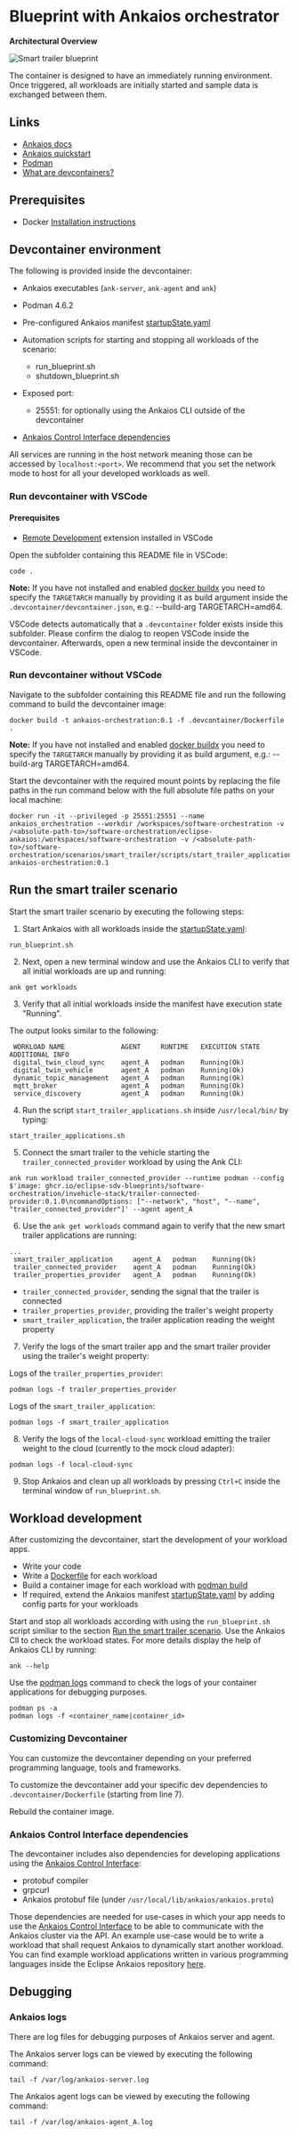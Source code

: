 # Blueprint with Ankaios orchestrator


**Architectural Overview**


![Smart trailer blueprint](doc/ankaios.png)

The container is designed to have an immediately running environment. Once triggered, all workloads are initially started and sample data is exchanged between them.

## Links

- [Ankaios docs](https://eclipse-ankaios.github.io/ankaios/0.3/)
- [Ankaios quickstart](https://eclipse-ankaios.github.io/ankaios/0.3/usage/quickstart/)
- [Podman](https://docs.podman.io/en/v4.6.1/)
- [What are devcontainers?](https://containers.dev/)

## Prerequisites

- Docker [Installation instructions](https://docs.docker.com/get-docker/)

## Devcontainer environment

The following is provided inside the devcontainer:

- Ankaios executables (`ank-server`, `ank-agent` and `ank`)

- Podman 4.6.2

- Pre-configured Ankaios manifest [startupState.yaml](./config/startupState.yaml)

- Automation scripts for starting and stopping all workloads of the scenario:
    - run_blueprint.sh
    - shutdown_blueprint.sh

- Exposed port:
    - 25551: for optionally using the Ankaios CLI outside of the devcontainer

- [Ankaios Control Interface dependencies](#ankaios-control-interface-dependencies)


All services are running in the host network meaning those can be accessed by `localhost:<port>`. We recommend that you set the network mode to host for all your developed workloads as well.

### Run devcontainer with VSCode

#### Prerequisites
- [Remote Development](https://marketplace.visualstudio.com/items?itemName=ms-vscode-remote.vscode-remote-extensionpack) extension installed in VSCode

Open the subfolder containing this README file in VSCode:

```shell
code .
```

__Note:__ If you have not installed and enabled [docker buildx](https://github.com/docker/buildx) you need to specify the `TARGETARCH` manually by providing it as build argument inside the `.devcontainer/devcontainer.json`, e.g.: --build-arg TARGETARCH=amd64.

VSCode detects automatically that a `.devcontainer` folder exists inside this subfolder.
Please confirm the dialog to reopen VSCode inside the devcontainer.
Afterwards, open a new terminal inside the devcontainer in VSCode.

### Run devcontainer without VSCode

Navigate to the subfolder containing this README file and run the following command to build the devcontainer image:

```shell
docker build -t ankaios-orchestration:0.1 -f .devcontainer/Dockerfile .
```

__Note:__ If you have not installed and enabled [docker buildx](https://github.com/docker/buildx) you need to specify the `TARGETARCH` manually by providing it as build argument, e.g.: --build-arg TARGETARCH=amd64.

Start the devcontainer with the required mount points by replacing the file paths in the run command below with the full absolute file paths on your local machine:

```shell
docker run -it --privileged -p 25551:25551 --name ankaios_orchestration --workdir /workspaces/software-orchestration -v /<absolute-path-to>/software-orchestration/eclipse-ankaios:/workspaces/software-orchestration -v /<absolute-path-to>/software-orchestration/scenarios/smart_trailer/scripts/start_trailer_applications_ankaios.sh:/usr/local/bin/start_trailer_applications.sh ankaios-orchestration:0.1
```

## Run the smart trailer scenario

Start the smart trailer scenario by executing the following steps:

1. Start Ankaios with all workloads inside the [startupState.yaml](./config/startupState.yaml):
```shell
run_blueprint.sh
```

2. Next, open a new terminal window and use the Ankaios CLI to verify that all initial workloads are up and running:

```shell
ank get workloads
```

3. Verify that all initial workloads inside the manifest have execution state "Running".

The output looks similar to the following:
```shell
 WORKLOAD NAME              AGENT     RUNTIME   EXECUTION STATE   ADDITIONAL INFO 
 digital_twin_cloud_sync    agent_A   podman    Running(Ok)                       
 digital_twin_vehicle       agent_A   podman    Running(Ok)                       
 dynamic_topic_management   agent_A   podman    Running(Ok)                       
 mqtt_broker                agent_A   podman    Running(Ok)                       
 service_discovery          agent_A   podman    Running(Ok)                       
```

4. Run the script `start_trailer_applications.sh` inside `/usr/local/bin/` by typing:
```shell
start_trailer_applications.sh
```

5. Connect the smart trailer to the vehicle starting the `trailer_connected_provider` workload by using the Ank CLI:
```shell
ank run workload trailer_connected_provider --runtime podman --config $'image: ghcr.io/eclipse-sdv-blueprints/software-orchestration/invehicle-stack/trailer-connected-provider:0.1.0\ncommandOptions: ["--network", "host", "--name", "trailer_connected_provider"]' --agent agent_A
```

6. Use the `ank get workloads` command again to verify that the new smart trailer applications are running:
```shell
...
 smart_trailer_application     agent_A   podman    Running(Ok)                       
 trailer_connected_provider    agent_A   podman    Running(Ok)                       
 trailer_properties_provider   agent_A   podman    Running(Ok)
```
- `trailer_connected_provider`, sending the signal that the trailer is connected
- `trailer_properties_provider`, providing the trailer's weight property
- `smart_trailer_application`, the trailer application reading the weight property

7. Verify the logs of the smart trailer app and the smart trailer provider using the trailer's weight property:

Logs of the `trailer_properties_provider`:
```shell
podman logs -f trailer_properties_provider
```

Logs of the `smart_trailer_application`:
```shell
podman logs -f smart_trailer_application
```

8. Verify the logs of the `local-cloud-sync` workload emitting the trailer weight to the cloud (currently to the mock cloud adapter):
```shell
podman logs -f local-cloud-sync
```

9. Stop Ankaios and clean up all workloads by pressing `Ctrl+C` inside the terminal window of `run_blueprint.sh`.

## Workload development

After customizing the devcontainer, start the development of your workload apps.

- Write your code
- Write a [Dockerfile](https://docs.docker.com/engine/reference/builder/) for each workload
- Build a container image for each workload with [podman build](https://docs.podman.io/en/v4.6.1/markdown/podman-build.1.html)
- If required, extend the Ankaios manifest [startupState.yaml](./config/startupState.yaml) by adding config parts for your workloads

Start and stop all workloads according with using the `run_blueprint.sh` script similiar to the section [Run the smart trailer scenario](#run-the-smart-trailer-scenario).
Use the Ankaios ClI to check the workload states. For more details display the help of Ankaios CLI by running:
```shell
ank --help
```

Use the [podman logs](https://docs.podman.io/en/v4.6.1/markdown/podman-logs.1.html) command to check the logs of your container applications for debugging purposes.

```shell
podman ps -a
podman logs -f <container_name|container_id>
```

### Customizing Devcontainer

You can customize the devcontainer depending on your preferred programming language, tools and frameworks.

To customize the devcontainer add your specific dev dependencies to `.devcontainer/Dockerfile` (starting from line 7).

Rebuild the container image.

### Ankaios Control Interface dependencies

The devcontainer includes also dependencies for developing applications using the [Ankaios Control Interface](https://eclipse-ankaios.github.io/ankaios/0.3/reference/control-interface/):

- protobuf compiler
- grpcurl
- Ankaios protobuf file (under `/usr/local/lib/ankaios/ankaios.proto`)

Those dependencies are needed for use-cases in which your app needs to use the [Ankaios Control Interface](https://eclipse-ankaios.github.io/ankaios/0.3/reference/control-interface/) to be able to communicate with the Ankaios cluster via the API. An example use-case would be to write a workload that shall request Ankaios to dynamically start another workload. You can find example workload applications written in various programming languages inside the Eclipse Ankaios repository [here](https://github.com/eclipse-ankaios/ankaios/tree/v0.3.1/examples).

## Debugging

### Ankaios logs

There are log files for debugging purposes of Ankaios server and agent.

The Ankaios server logs can be viewed by executing the following command:

```shell
tail -f /var/log/ankaios-server.log
```

The Ankaios agent logs can be viewed by executing the following command:

```shell
tail -f /var/log/ankaios-agent_A.log
```
